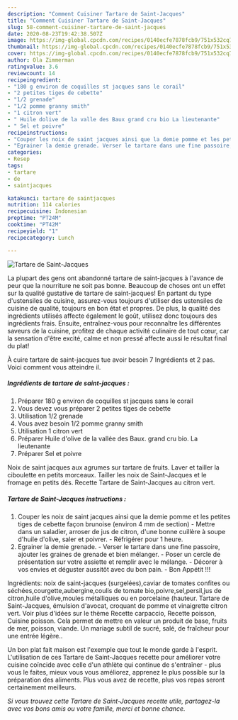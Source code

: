 ```yaml
---
description: "Comment Cuisiner Tartare de Saint-Jacques"
title: "Comment Cuisiner Tartare de Saint-Jacques"
slug: 58-comment-cuisiner-tartare-de-saint-jacques
date: 2020-08-23T19:42:38.507Z
image: https://img-global.cpcdn.com/recipes/0140ecfe7878fcb9/751x532cq70/tartare-de-saint-jacques-photo-principale-de-la-recette.jpg
thumbnail: https://img-global.cpcdn.com/recipes/0140ecfe7878fcb9/751x532cq70/tartare-de-saint-jacques-photo-principale-de-la-recette.jpg
cover: https://img-global.cpcdn.com/recipes/0140ecfe7878fcb9/751x532cq70/tartare-de-saint-jacques-photo-principale-de-la-recette.jpg
author: Ola Zimmerman
ratingvalue: 3.6
reviewcount: 14
recipeingredient:
- "180 g environ de coquilles st jacques sans le corail"
- "2 petites tiges de cebette"
- "1/2 grenade"
- "1/2 pomme granny smith"
- "1 citron vert"
- " Huile dolive de la valle des Baux grand cru bio La lieutenante"
- " Sel et poivre"
recipeinstructions:
- "Couper les noix de saint jacques ainsi que la demie pomme et les petites tiges de cebette façon brunoise (environ 4 mm de section) Mettre dans un saladier, arroser de jus de citron, d&#39;une bonne cuillère à soupe d&#39;huile d&#39;olive, saler et poivrer. Réfrigérer pour 1 heure."
- "Egrainer la demie grenade. Verser le tartare dans une fine passoire, ajouter les graines de grenade et bien mélanger. Poser un cercle de présentation sur votre assiette et remplir avec le mélange. Décorer à vos envies et déguster aussitôt avec du bon pain.  Bon Appétit !!!"
categories:
- Resep
tags:
- tartare
- de
- saintjacques

katakunci: tartare de saintjacques 
nutrition: 114 calories
recipecuisine: Indonesian
preptime: "PT24M"
cooktime: "PT42M"
recipeyield: "1"
recipecategory: Lunch

---
```



![Tartare de Saint-Jacques](https://img-global.cpcdn.com/recipes/0140ecfe7878fcb9/751x532cq70/tartare-de-saint-jacques-photo-principale-de-la-recette.jpg)

La plupart des gens ont abandonné tartare de saint-jacques à l'avance de peur que la nourriture ne soit pas bonne. Beaucoup de choses ont un effet sur la qualité gustative de tartare de saint-jacques! En partant du type d'ustensiles de cuisine, assurez-vous toujours d'utiliser des ustensiles de cuisine de qualité, toujours en bon état et propres. De plus, la qualité des ingrédients utilisés affecte également le goût, utilisez donc toujours des ingrédients frais. Ensuite, entraînez-vous pour reconnaître les différentes saveurs de la cuisine, profitez de chaque activité culinaire de tout cœur, car la sensation d'être excité, calme et non pressé affecte aussi le résultat final du plat!

<!--inarticleads1-->

À cuire tartare de saint-jacques tue avoir besoin 7 Ingrédients et 2 pas. Voici comment vous atteindre il.

##### Ingrédients de tartare de saint-jacques :

1. Préparer 180 g environ de coquilles st jacques sans le corail
1. Vous devez vous préparer 2 petites tiges de cebette
1. Utilisation 1/2 grenade
1. Vous avez besoin 1/2 pomme granny smith
1. Utilisation 1 citron vert
1. Préparer  Huile d&#39;olive de la vallée des Baux. grand cru bio. La lieutenante
1. Préparer  Sel et poivre


Noix de saint jacques aux agrumes sur tartare de fruits. Laver et tailler la ciboulette en petits morceaux. Tailler les noix de Saint-Jacques et le fromage en petits dés. Recette Tartare de Saint-Jacques au citron vert. 

<!--inarticleads2-->

##### Tartare de Saint-Jacques instructions :

1. Couper les noix de saint jacques ainsi que la demie pomme et les petites tiges de cebette façon brunoise (environ 4 mm de section) - Mettre dans un saladier, arroser de jus de citron, d&#39;une bonne cuillère à soupe d&#39;huile d&#39;olive, saler et poivrer. - Réfrigérer pour 1 heure.
1. Egrainer la demie grenade. - Verser le tartare dans une fine passoire, ajouter les graines de grenade et bien mélanger. - Poser un cercle de présentation sur votre assiette et remplir avec le mélange. - Décorer à vos envies et déguster aussitôt avec du bon pain. -  Bon Appétit !!!


Ingrédients: noix de saint-jacques (surgelées),caviar de tomates confites ou séchées,courgette,aubergine,coulis de tomate bio,poivre,sel,persil,jus de citron,huile d&#39;olive,moules métalliques ou en porcelaine (hauteur. Tartare de Saint-Jacques, émulsion d&#39;avocat, croquant de pomme et vinaigrette citron vert. Voir plus d&#39;idées sur le thème Recette carpaccio, Recette poisson, Cuisine poisson. Cela permet de mettre en valeur un produit de base, fruits de mer, poisson, viande. Un mariage subtil de sucré, salé, de fraîcheur pour une entrée légère.. 

<!--inarticleads1-->

<p>
Un bon plat fait maison est l'exemple que tout le monde garde à l'esprit. L'utilisation de ces Tartare de Saint-Jacques recette pour améliorer votre cuisine coïncide avec celle d'un athlète qui continue de s'entraîner - plus vous le faites, mieux vous vous améliorez, apprenez le plus possible sur la préparation des aliments. Plus vous avez de recette, plus vos repas seront certainement meilleurs.
</p>

<p>
<i>Si vous trouvez cette Tartare de Saint-Jacques recette utile, partagez-la avec vos bons amis ou votre famille, merci et bonne chance.</i>
</p>
